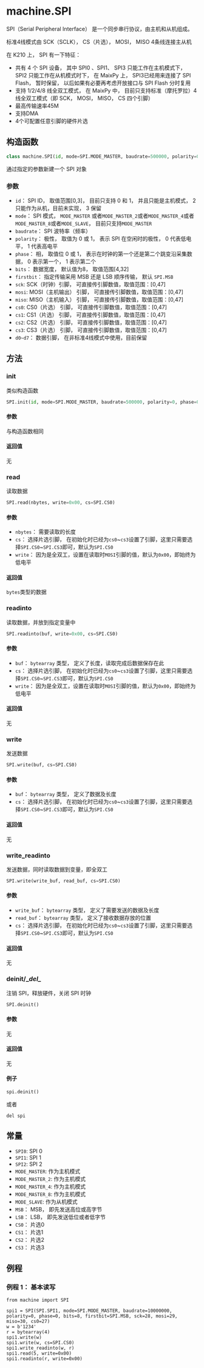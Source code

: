 machine.SPI
=========

SPI（Serial Peripheral Interface） 是一个同步串行协议，由主机和从机组成。

标准4线模式由 SCK（SCLK）， CS（片选）， MOSI， MISO 4条线连接主从机

在 K210 上， SPI 有一下特征：

* 共有 4 个 SPI 设备， 其中 SPI0 、SPI1、 SPI3 只能工作在主机模式下， SPI2 只能工作在从机模式时下， 在 MaixPy 上， SPI3已经用来连接了 SPI Flash， 暂时保留， 以后如果有必要再考虑开放接口与 SPI Flash 分时复用
* 支持 1/2/4/8 线全双工模式， 在 MaixPy 中， 目前只支持标准（摩托罗拉）4线全双工模式（即 SCK， MOSI， MISO， CS 四个引脚）
* 最高传输速率45M
* 支持DMA
* 4个可配置任意引脚的硬件片选



## 构造函数

```python
class machine.SPI(id, mode=SPI.MODE_MASTER, baudrate=500000, polarity=0, phase=0, bits=8, firstbit=SPI.MSB, sck, mosi, miso, cs0, cs1, cs2, cs3)
```

通过指定的参数新建一个 SPI 对象

### 参数

* `id`： SPI ID， 取值范围[0,3]， 目前只支持 0 和 1， 并且只能是主机模式， 2 只能作为从机，目前未实现， 3 保留
* `mode`： SPI  模式， `MODE_MASTER` 或者`MODE_MASTER_2`或者`MODE_MASTER_4`或者`MODE_MASTER_8`或者`MODE_SLAVE`， 目前只支持`MODE_MASTER`
* `baudrate`： SPI 波特率（频率）
* `polarity`： 极性， 取值为 0 或 1， 表示 SPI 在空闲时的极性， 0 代表低电平， 1 代表高电平
* `phase`： 相， 取值位 0 或 1， 表示在时钟的第一个还是第二个跳变沿采集数据， 0 表示第一个， 1 表示第二个
* `bits`： 数据宽度， 默认值为8， 取值范围[4,32]
* `firstbit`： 指定传输采用 MSB 还是 LSB 顺序传输， 默认 `SPI.MSB`
* `sck`: SCK（时钟）引脚， 可直接传引脚数值，取值范围：[0,47]
* `mosi`: MOSI（主机输出） 引脚， 可直接传引脚数值，取值范围：[0,47]
* `miso`: MISO（主机输入） 引脚， 可直接传引脚数值，取值范围：[0,47]
* `cs0`: CS0（片选） 引脚， 可直接传引脚数值，取值范围：[0,47]
* `cs1`: CS1（片选） 引脚， 可直接传引脚数值，取值范围：[0,47]
* `cs2`: CS2（片选） 引脚， 可直接传引脚数值，取值范围：[0,47]
* `cs3`: CS3（片选） 引脚， 可直接传引脚数值，取值范围：[0,47]
* `d0~d7`： 数据引脚， 在非标准4线模式中使用，目前保留

## 方法

### init

类似构造函数

```python
SPI.init(id, mode=SPI.MODE_MASTER, baudrate=500000, polarity=0, phase=0, bits=8, firstbit=SPI.MSB, sck, mosi, miso, cs0)
```

#### 参数

与构造函数相同


#### 返回值

无


### read

读取数据

```python
SPI.read(nbytes, write=0x00, cs=SPI.CS0)
```

#### 参数

* `nbytes`： 需要读取的长度
* `cs`： 选择片选引脚， 在初始化时已经为`cs0`~`cs3`设置了引脚，这里只需要选择`SPI.CS0`~`SPI.CS3`即可，默认为`SPI.CS0`
* `write`： 因为是全双工，设置在读取时`MOSI`引脚的值，默认为`0x00`，即始终为低电平


#### 返回值

`bytes`类型的数据


### readinto

读取数据，并放到指定变量中

```python
SPI.readinto(buf, write=0x00, cs=SPI.CS0)
```

#### 参数


* `buf`： `bytearray` 类型， 定义了长度，读取完成后数据保存在此
* `cs`： 选择片选引脚， 在初始化时已经为`cs0`~`cs3`设置了引脚，这里只需要选择`SPI.CS0`~`SPI.CS3`即可，默认为`SPI.CS0`
* `write`： 因为是全双工，设置在读取时`MOSI`引脚的值，默认为`0x00`，即始终为低电平


#### 返回值

无

### write

发送数据

```python
SPI.write(buf, cs=SPI.CS0)
```

#### 参数

* `buf`： `bytearray` 类型， 定义了数据及长度
* `cs`： 选择片选引脚， 在初始化时已经为`cs0`~`cs3`设置了引脚，这里只需要选择`SPI.CS0`~`SPI.CS3`即可，默认为`SPI.CS0`

#### 返回值

无

### write_readinto

发送数据，同时读取数据到变量，即全双工

```python
SPI.write(write_buf, read_buf, cs=SPI.CS0)
```

#### 参数

* `write_buf`： `bytearray` 类型， 定义了需要发送的数据及长度
* `read_buf`： `bytearray` 类型， 定义了接收数据存放的位置
* `cs`： 选择片选引脚， 在初始化时已经为`cs0`~`cs3`设置了引脚，这里只需要选择`SPI.CS0`~`SPI.CS3`即可，默认为`SPI.CS0`

#### 返回值

无

### deinit/\__del\__

注销 SPI，释放硬件，关闭 SPI 时钟

```python
SPI.deinit()
```

#### 参数

无

#### 返回值

无

#### 例子

```python
spi.deinit()
```
或者
```
del spi
```

## 常量

* `SPI0`: SPI 0
* `SPI1`: SPI 1
* `SPI2`: SPI 2
* `MODE_MASTER`: 作为主机模式
* `MODE_MASTER_2`: 作为主机模式
* `MODE_MASTER_4`: 作为主机模式
* `MODE_MASTER_8`: 作为主机模式
* `MODE_SLAVE`: 作为从机模式
* `MSB`： MSB， 即先发送高位或高字节
* `LSB`： LSB， 即先发送低位或者低字节
* `CS0`： 片选0
* `CS1`： 片选1
* `CS2`： 片选2
* `CS3`： 片选3


## 例程

### 例程 1： 基本读写

```
from machine import SPI

spi1 = SPI(SPI.SPI1, mode=SPI.MODE_MASTER, baudrate=10000000, polarity=0, phase=0, bits=8, firstbit=SPI.MSB, sck=28, mosi=29, miso=30, cs0=27)
w = b'1234'
r = bytearray(4)
spi1.write(w)
spi1.write(w, cs=SPI.CS0)
spi1.write_readinto(w, r)
spi1.read(5, write=0x00)
spi1.readinto(r, write=0x00)
```
